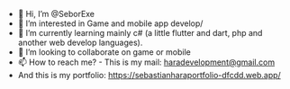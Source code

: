 - 👋 Hi, I’m @SeborExe
- 👀 I’m interested in Game and mobile app develop/
- 🌱 I’m currently learning mainly c# (a little flutter and dart, php and another web develop languages).
- 💞️ I’m looking to collaborate on game or mobile 
- 📫 How to reach me? - This is my mail: haradevelopment@gmail.com
- And this is my portfolio: https://sebastianharaportfolio-dfcdd.web.app/

<!---
SeborExe/SeborExe is a ✨ special ✨ repository because its `README.md` (this file) appears on your GitHub profile.
You can click the Preview link to take a look at your changes.
--->

